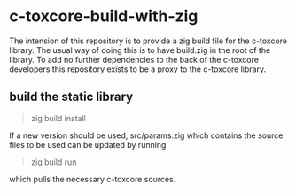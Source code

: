 # c-toxcore-build-with-zig
The intension of this repository is to provide a zig build file for the
c-toxcore library. The usual way of doing this is to have build.zig in the
root of the library. To add no further dependencies to the back of the c-toxcore
developers this repository exists to be a proxy to the c-toxcore library.

## build the static library
> zig build install

If a new version should be used, src/params.zig which contains the
source files to be used can be updated by running

> zig build run

which pulls the necessary c-toxcore sources. 
